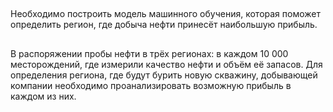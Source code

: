##
Необходимо построить модель машинного обучения, которая поможет определить регион, где добыча нефти принесёт наибольшую прибыль. 

##
В распоряжении пробы нефти в трёх регионах: в каждом 10 000 месторождений, где измерили качество нефти и объём её запасов. Для определения региона, где будут бурить новую скважину, добывающей компании необходимо проанализировать возможную прибыль в каждом из них.
